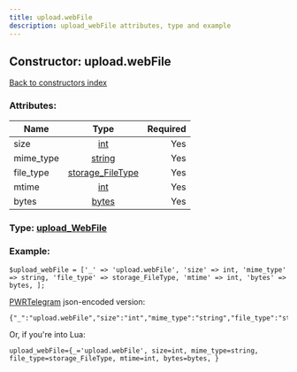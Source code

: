 ```yaml
---
title: upload.webFile
description: upload_webFile attributes, type and example
---
```

## Constructor: upload.webFile  
[Back to constructors index](index.md)



### Attributes:

| Name     |    Type       | Required |
|----------|:-------------:|---------:|
|size|[int](../types/int.md) | Yes|
|mime\_type|[string](../types/string.md) | Yes|
|file\_type|[storage\_FileType](../types/storage_FileType.md) | Yes|
|mtime|[int](../types/int.md) | Yes|
|bytes|[bytes](../types/bytes.md) | Yes|



### Type: [upload\_WebFile](../types/upload_WebFile.md)


### Example:

```
$upload_webFile = ['_' => 'upload.webFile', 'size' => int, 'mime_type' => string, 'file_type' => storage_FileType, 'mtime' => int, 'bytes' => bytes, ];
```  

[PWRTelegram](https://pwrtelegram.xyz) json-encoded version:

```
{"_":"upload.webFile","size":"int","mime_type":"string","file_type":"storage_FileType","mtime":"int","bytes":"bytes"}
```


Or, if you're into Lua:  


```
upload_webFile={_='upload.webFile', size=int, mime_type=string, file_type=storage_FileType, mtime=int, bytes=bytes, }

```


